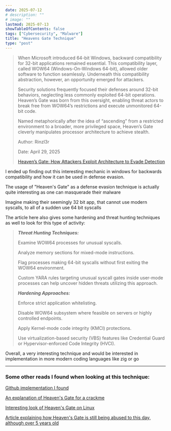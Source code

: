 ```yaml
---
date: 2025-07-12
# description: ""
# image: ""
lastmod: 2025-07-13
showTableOfContents: false
tags: ["Cybersecurity", "Malware"]
title: "Heavens Gate Technique"
type: "post"
---
```


> When Microsoft introduced 64-bit Windows, backward compatibility for 32-bit applications remained essential. This compatibility layer, called WOW64 (Windows-On-Windows 64-bit), allowed older software to function seamlessly. Underneath this compatibility abstraction, however, an opportunity emerged for attackers.
>
> Security solutions frequently focused their defenses around 32-bit behaviors, neglecting less commonly exploited 64-bit operations. Heaven’s Gate was born from this oversight, enabling threat actors to break free from WOW64’s restrictions and execute unmonitored 64-bit code.
>
> Named metaphorically after the idea of “ascending” from a restricted environment to a broader, more privileged space, Heaven’s Gate cleverly manipulates processor architecture to achieve stealth.
>
> Author: Rinzl3r
>
> Date: April 29, 2025
>
> [Heaven’s Gate: How Attackers Exploit Architecture to Evade Detection](https://itinnovationstation.com/2025/04/29/heavens-gate-how-attackers-exploit-architecture-to-evade-detection/)

I ended up finding out this interesting mechanic in windows for backwards compatibility and how it can be used in defense evasion.

The usage of "Heaven's Gate" as a defense evasion technique is actually quite interesting as one can masquerade their malware

Imagine making their seemingly 32 bit app, that cannot use modern syscalls, to all of a sudden use 64 bit syscalls

The article here also gives some hardening and threat hunting techniques as well to look for this type of activity:


> ***Threat Hunting Techniques:***
>
>   Examine WOW64 processes for unusual syscalls.
>
>   Analyze memory sections for mixed-mode instructions.
>
>   Flag processes making 64-bit syscalls without first exiting the WOW64 environment.
> 
> Custom YARA rules targeting unusual syscall gates inside user-mode processes can help uncover hidden threats utilizing this approach.
>
> ***Hardening Approaches:***
>
> Enforce strict application whitelisting.
>
> Disable WOW64 subsystem where feasible on servers or highly controlled endpoints.
>
> Apply Kernel-mode code integrity (KMCI) protections.
>
> Use virtualization-based security (VBS) features like Credential Guard or Hypervisor-enforced Code Integrity (HVCI).

Overall, a very interesting technique and would be interested in implementation in more modern coding languages like zig or go

---

### **Some other reads I found when looking at this technique:**

[Github implementation I found](https://github.com/B4shCr00k/He4vensG4te)

[An explanation of Heaven's Gate for a crackme](https://0xk4n3ki.github.io/posts/Heavens-Gate-Technique/)

[Interesting look of Heaven's Gate on Linux](https://redcanary.com/blog/threat-detection/heavens-gate-technique-on-linux/)

[Article explaining how Heaven's Gate is still being abused to this day, although over 5 years old](https://www.zdnet.com/article/malware-authors-are-still-abusing-the-heavens-gate-technique/)